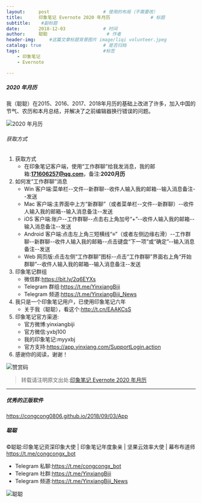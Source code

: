 ```yaml
---
layout:     post                    # 使用的布局（不需要改）
title:      印象笔记 Evernote 2020 年月历               # 标题 
subtitle:    #副标题
date:       2018-12-03              # 时间
author:     聪聪                      # 作者
header-img:     #这篇文章标题背景图片 image/liqi volunteer.jpeg
catalog: true                       # 是否归档
tags:                               #标签
    - 印象笔记
    - Evernote

---
```


##### 2020 年月历

我（聪聪）在2015、2016、2017、2018年月历的基础上改进了许多，加入中国的节气、农历和本月总结，并解决了之前编辑器换行错误的问题。

![2020 年月历](https://i.v2ex.co/pEk4YJHE.jpeg)

###### 获取方式
1. 获取方式
    * 在印象笔记客户端，使用“工作群聊”给我发消息，我的邮箱:**171606257@qq.com**，备注:**2020月历**
2. 如何发“工作群聊”消息
    * Win 客户端:菜单栏--文件--新群聊--收件人输入我的邮箱--输入消息备注--发送
    * Mac 客户端:主界面中上方“新群聊”（或者菜单栏--文件--新群聊）--收件人输入我的邮箱--输入消息备注--发送
    * iOS 客户端:账户--工作群聊--点击右上角加号“+”--收件人输入我的邮箱--输入消息备注--发送
    * Android 客户端:点击左上角三短横线“≡”（或者左侧边缘右滑）--工作群聊--新群聊--收件人输入我的邮箱--点击键盘“下一项”或“确定”--输入消息备注--发送
    * Web 网页版:点击左侧“工作群聊”图标--点击“工作群聊”界面右上角“开始群聊”--收件人输入我的邮箱--输入消息备注--发送
3. 印象笔记群组
    * 微信群:<https://bit.ly/2q6EYXs>
    * Telegram 群组:<https://t.me/YinxiangBiji>
    * Telegram 频道:<https://t.me/YinxiangBiji_News>
4. 我只是一个印象笔记用户，已使用印象笔记六年
    * 关于我（聪聪），看这个:<http://t.cn/EAAKCsS>
5. 印象笔记官方渠道:
    * 官方微博:yinxiangbiji
    * 官方微信:yxbj100
    * 我的印象笔记:myyxbj
    * 官方支持:<https://app.yinxiang.com/SupportLogin.action>
6. 感谢你的阅读，谢谢！

![赞赏码](https://i.v2ex.co/9Kgu3aHa.jpeg)

> 转载请注明原文出处:[印象笔记 Evernote 2020 年月历](https://bit.ly/2q2B1TN)

---

##### 优秀的正版软件
<https://congcong0806.github.io/2018/09/03/App>

##### 聪聪
&copy;聪聪:印象笔记资深印象大使 | 印象笔记年度象亲 | 坚果云效率大使 | 幕布布道师 <https://t.me/congcongx_bot>

* Telegram 私聊:<https://t.me/congcongx_bot>
* Telegram 社群:<https://t.me/YinxiangBiji>
* Telegram 频道:<https://t.me/YinxiangBiji_News>

![聪聪](https://i.v2ex.co/3wc207g5.png)
